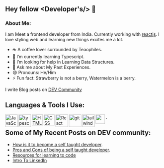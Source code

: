## Hey fellow <Developer's/> 👋

### About Me:

I am Meet a frontend developer from India. Currently working with [reactjs](https://reactjs.org/). I love styling web and learning new things excites me a lot.

- ☕ A coffee lover surrounded by Teaophiles.
- 🌱 I’m currently learning Typescript.
- 🤔 I’m looking for help in Learning Data Structures.
- 💬 Ask me about My Past Experiences.
- 😄 Pronouns: He/Him
- ⚡ Fun fact: Strawberry is not a berry, Watermelon is a berry.

I write Blog posts on [DEV Community](https://dev.to/meetbhalodiya)

## Languages & Tools I Use:

<a href="https://developer.mozilla.org/en-US/docs/Web/JavaScript" target="_blank"><img align="left" alt="JavaScript" height ="40px" src="https://user-images.githubusercontent.com/82386196/182672977-31a2eb3e-6a41-4abc-97f7-b9a9b9b6012b.svg" /></a>
<a href="https://www.typescriptlang.org/" target="_blank"><img align="left" alt="typescript" height='40px' src="https://user-images.githubusercontent.com/82386196/190183530-47f75701-5df3-4f04-9e6a-8ee58f974f19.png" /></a>
<a href="https://developer.mozilla.org/en-US/docs/Glossary/HTML5" target="_blank"><img align="left" alt="HTML" height ="35px" src="https://user-images.githubusercontent.com/82386196/182662461-f70aa8d5-9c74-4ed7-ae5d-5b60bf08c076.png" /></a>
<a href="https://developer.mozilla.org/en-US/docs/Web/CSS" target="_blank"><img align="left" alt="CSS" height ="35px" src="https://user-images.githubusercontent.com/82386196/182673305-b358a57a-c76d-4323-a148-7a68e09f4ab4.png" /></a>
<a href="https://reactjs.org/" target="_blank"><img align="left" alt="React" height ="40px" src="https://user-images.githubusercontent.com/82386196/182673553-fdc9a035-43b0-4dc8-bfe9-4452b1583e7d.svg" /></a>
<a href="https://git-scm.com/" target="_blank"><img align="left" alt="git" height='40px' src="https://user-images.githubusercontent.com/82386196/182673620-a4b6216e-ecc9-47fe-892b-c0d1883f69cd.svg" /></a>
<a href="https://tailwindcss.com/" target="_blank"><img align="left" alt="tailwind" height='40px' src="https://user-images.githubusercontent.com/82386196/190179133-34d325a9-92a4-437a-89f3-25eb01039865.png" /></a>
<a href="https://mui.com/" target="_blank"><img align="left" alt="" height='30px' src="https://user-images.githubusercontent.com/82386196/190182938-3680085a-8888-46a0-9296-115bc5fb22e9.png" /></a>

<!-- <a href="https://mui.com/" target="_blank"><img align="left" alt="Material-ui" height='40px' src="https://user-images.githubusercontent.com/82386196/182674563-54449596-187a-4834-b690-ac74f3a293a6.png" /></a> -->
.
## Some of My Recent Posts on DEV community:

- [How is it to become a self taught developer](https://dev.to/meetbhalodiya/how-is-it-to-become-a-self-taught-developer-of6).
- [Pros and Cons of being a self taught developer](https://dev.to/meetbhalodiya/is-it-good-to-be-a-self-taught-developer--5dpe).
- [Resources for learning to code](https://dev.to/meetbhalodiya/resources-for-learning-to-code-5257)
- [Intro To LinkedIn](https://dev.to/meetbhalodiya/tell-who-you-are-what-you-do-2e7b)


